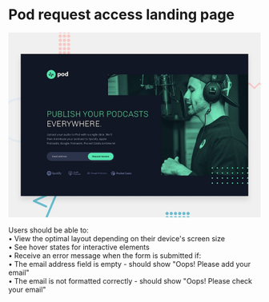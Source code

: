 # Pod request access landing page

![Design preview for the Pod request access landing page coding challenge](./preview.jpg)

Users should be able to:  
• View the optimal layout depending on their device's screen size  
• See hover states for interactive elements  
• Receive an error message when the form is submitted if:  
• The email address field is empty - should show "Oops! Please add your email"  
• The email is not formatted correctly - should show "Oops! Please check your email"
